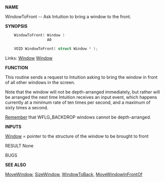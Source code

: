 
**NAME**

WindowToFront -- Ask Intuition to bring a window to the front.

**SYNOPSIS**

```c
    WindowToFront( Window )
                   A0

    VOID WindowToFront( struct Window * );

```
Links: [Window](_00D4) [Window](_00D4) 

**FUNCTION**

This routine sends a request to Intuition asking to bring the window
in front of all other windows in the screen.

Note that the window will not be depth-arranged immediately, but rather
will be arranged the next time Intuition receives an input event,
which happens currently at a minimum rate of ten times per second,
and a maximum of sixty times a second.

[Remember](_00D4) that WFLG_BACKDROP windows cannot be depth-arranged.

**INPUTS**

[Window](_00D4) = pointer to the structure of the window to be brought to front

RESULT
None

BUGS

**SEE ALSO**

[MoveWindow](MoveWindow), [SizeWindow](SizeWindow), [WindowToBack](WindowToBack), [MoveWindowInFrontOf](MoveWindowInFrontOf)
